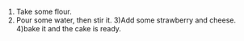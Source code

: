 1) Take some flour.
2) Pour some water, then stir it.
3)Add some strawberry and cheese.
4)bake it and the cake is ready.